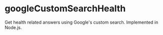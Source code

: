 # googleCustomSearchHealth
Get health related answers using Google's custom search. Implemented in Node.js.
